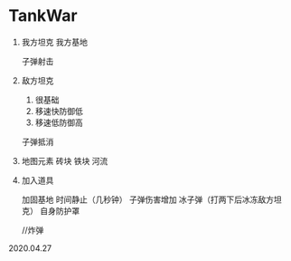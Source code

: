 # TankWar

1. 我方坦克 我方基地 
	
	子弹射击

2. 敌方坦克 

	1. 很基础 
	2. 移速快防御低 
	3. 移速低防御高
	
	子弹抵消

3. 地图元素 
	砖块 铁块 河流

4. 加入道具 
	
	加固基地 
	时间静止（几秒钟）
	子弹伤害增加
	冰子弹（打两下后冰冻敌方坦克）
	自身防护罩

	//炸弹

2020.04.27 
